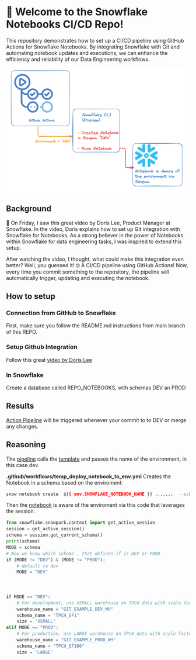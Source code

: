 
# 🚀 Welcome to the Snowflake Notebooks CI/CD Repo!

This repository demonstrates how to set up a CI/CD pipeline using GitHub Actions for Snowflake Notebooks. By integrating Snowflake with Git and automating notebook updates and executions, we can enhance the efficiency and reliability of our Data Engineering workflows.

![Snowflake Notebooks CI/CD](/media/GihutActionsSnow.png)
## Background

📅 On Friday, I saw this great video by Doris Lee, Product Manager at Snowflake. In the video, Doris explains how to set up Git integration with Snowflake for Notebooks. As a strong believer in the power of Notebooks within Snowflake for data engineering tasks, I was inspired to extend this setup.

After watching the video, I thought, what could make this integration even better? Well, you guessed it! 🤓 A CI/CD pipeline using GitHub Actions! Now, every time you commit something to the repository, the pipeline will automatically trigger, updating and executing the notebook.

## How to setup

### Connection from GitHub to Snowflake

First, make sure you follow the README.md instructions from main branch of this REPO.

### Setup Github Integration
Follow this great [video by Doris Lee](https://www.youtube.com/watch?v=4GOa1eUccmQ)

### In Snowflake 

Create a database called REPO_NOTEBOOKS, with schemas DEV an PROD

## Results

[Action Pipeline](.github/workflows/deploy_notebook_dev.yml) will be triggered whenever your commit to to DEV or merge any changes.

## Reasoning

The [pipeline](.github/workflows/deploy_notebook_dev.yml) calls the [template](.github/workflows/temp_deploy_notebook_to_env.yml) and passes the name of the environment, in this case dev.

**.github/workflows/temp_deploy_notebook_to_env.yml** Creates the Notebook in a schema based on the enviroment:

```bash
snow notebook create  ${{ env.SNOWFLAKE_NOTEBOOK_NAME }} .......  --schema  ${{ env.SNOWFLAKE_ENV }}
```

Then the [notebook](Notebooks/DemoCount/Notebook1.ipynb)  is aware of the enviroment via this code that leverages the session.

```python
from snowflake.snowpark.context import get_active_session
session = get_active_session()
schema = session.get_current_schema()
print(schema)
MODE = schema 
# Now we know which schema , that defines if is DEV or PROD
if (MODE != "DEV") & (MODE != "PROD"):
    # default to dev
    MODE = "DEV"
   

    
if MODE == "DEV":
    # For development, use XSMALL warehouse on TPCH data with scale factor of 1
    warehouse_name = "GIT_EXAMPLE_DEV_WH"
    schema_name = "TPCH_SF1"
    size = 'XSMALL'
elif MODE == "PROD": 
    # For production, use LARGE warehouse on TPCH data with scale factor of 100
    warehouse_name = "GIT_EXAMPLE_PROD_WH"
    schema_name = "TPCH_SF100"
    size = 'LARGE'
```

